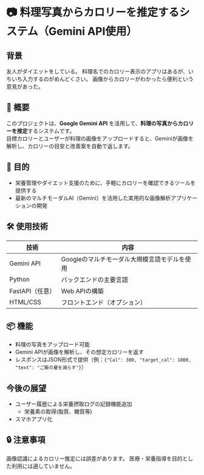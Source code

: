 # 📷 料理写真からカロリーを推定するシステム（Gemini API使用）

## 背景
友人がダイエットをしている。
料理名でのカロリー表示のアプリはあるが、いちいち入力するのがめんどくさい。
画像からカロリーがわかったら便利という意見があった。

## 📝 概要

このプロジェクトは、**Google Gemini API** を活用して、**料理の写真からカロリーを推定**するシステムです。  
目標カロリーとユーザーが料理の画像をアップロードすると、Geminiが画像を解析し、カロリーの目安と改善案を自動で返します。


## 🎯 目的

- 栄養管理やダイエット支援のために、手軽にカロリーを確認できるツールを提供する
- 最新のマルチモーダルAI（Gemini）を活用した実用的な画像解析アプリケーションの開発

## 🛠 使用技術

| 技術         | 内容                                         |
|--------------|----------------------------------------------|
| Gemini API   | Googleのマルチモーダル大規模言語モデルを使用 |
| Python       | バックエンドの主要言語                       |
| FastAPI（任意） | Web APIの構築                         |
| HTML/CSS  | フロントエンド（オプション）                 |

## 📦 機能

- 料理の写真をアップロード可能
- Gemini APIが画像を解析し、その想定カロリーを返す
- レスポンスはJSON形式で提供（例：`{"Cal": 300, "target_cal": 1000, "text": "ご飯の量を減らす"}`）

## 今後の展望
- ユーザー履歴による栄養摂取ログの記録機能追加
  - 栄養素の取得(脂質、糖質等)
- スマホアプリ化

## 🔒 注意事項
画像認識によるカロリー推定には誤差があります。
医療・栄養指導を目的とした利用には適していません。
